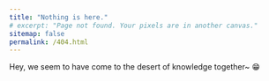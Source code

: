 ```yaml
---
title: "Nothing is here."
# excerpt: "Page not found. Your pixels are in another canvas."
sitemap: false
permalink: /404.html
---
```


Hey, we seem to have come to the desert of knowledge together~ 😁



<!-- <script type="text/javascript">
  var GOOG_FIXURL_LANG = 'en';
  var GOOG_FIXURL_SITE = '{{ site.url }}'
</script>
<script type="text/javascript"
  src="//linkhelp.clients.google.com/tbproxy/lh/wm/fixurl.js">
</script> -->
